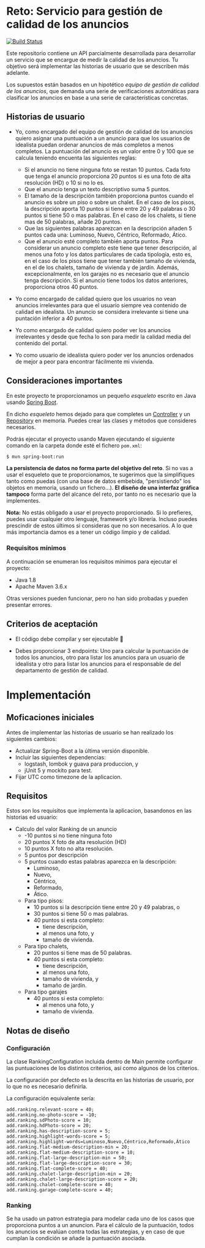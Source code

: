 # Reto: Servicio para gestión de calidad de los anuncios

[![Build Status](https://travis-ci.org/idealista/coding-test-ranking.svg?branch=master)](https://travis-ci.org/idealista/coding-test-ranking)

Este repositorio contiene un API parcialmente desarrollada para desarrollar un servicio que se encargue de medir la calidad de los anuncios. Tu objetivo será implementar las historias de usuario que se describen más adelante.

Los supuestos están basados en un hipotético *equipo de gestión de calidad de los anuncios*, que demanda una serie de verificaciones automáticas para clasificar los anuncios en base a una serie de características concretas.

## Historias de usuario

* Yo, como encargado del equipo de gestión de calidad de los anuncios quiero asignar una puntuación a un anuncio para que los usuarios de idealista puedan ordenar anuncios de más completos a menos completos. La puntuación del anuncio es un valor entre 0 y 100 que se calcula teniendo encuenta las siguientes reglas:
    * Si el anuncio no tiene ninguna foto se restan 10 puntos. Cada foto que tenga el anuncio proporciona 20 puntos si es una foto de alta resolución (HD) o 10 si no lo es.
    * Que el anuncio tenga un texto descriptivo suma 5 puntos.
    * El tamaño de la descripción también proporciona puntos cuando el anuncio es sobre un piso o sobre un chalet. En el caso de los pisos, la descripción aporta 10 puntos si tiene entre 20 y 49 palabras o 30 puntos si tiene 50 o mas palabras. En el caso de los chalets, si tiene mas de 50 palabras, añade 20 puntos.
    * Que las siguientes palabras aparezcan en la descripción añaden 5 puntos cada una: Luminoso, Nuevo, Céntrico, Reformado, Ático.
    * Que el anuncio esté completo también aporta puntos. Para considerar un anuncio completo este tiene que tener descripción, al menos una foto y los datos particulares de cada tipología, esto es, en el caso de los pisos tiene que tener también tamaño de vivienda, en el de los chalets, tamaño de vivienda y de jardín. Además, excepcionalmente, en los garajes no es necesario que el anuncio tenga descripción. Si el anuncio tiene todos los datos anteriores, proporciona otros 40 puntos.

* Yo como encargado de calidad quiero que los usuarios no vean anuncios irrelevantes para que el usuario siempre vea contenido de calidad en idealista. Un anuncio se considera irrelevante si tiene una puntación inferior a 40 puntos.

* Yo como encargado de calidad quiero poder ver los anuncios irrelevantes y desde que fecha lo son para medir la calidad media del contenido del portal.

* Yo como usuario de idealista quiero poder ver los anuncios ordenados de mejor a peor para encontrar fácilmente mi vivienda.

## Consideraciones importantes

En este proyecto te proporcionamos un pequeño *esqueleto* escrito en Java usando [Spring Boot](https://spring.io/projects/spring-boot).

En dicho *esqueleto* hemos dejado para que completes un [Controller](https://docs.spring.io/spring-framework/docs/current/javadoc-api/org/springframework/stereotype/Controller.html) y un [Repository](https://docs.spring.io/spring-framework/docs/current/javadoc-api/org/springframework/stereotype/Repository.html) en memoria. Puedes crear las clases y métodos que consideres necesarios.

Podrás ejecutar el proyecto usando Maven ejecutando el siguiente comando en la carpeta donde esté el fichero `pom.xml`:

```bash
$ mvn spring-boot:run
```

**La persistencia de datos no forma parte del objetivo del reto**. Si no vas a usar el esqueleto que te proporcionamos, te sugerimos que la simplifiques tanto como puedas (con una base de datos embebida, "persistiendo" los objetos en memoria, usando un fichero...). **El diseño de una interfaz gráfica tampoco** forma parte del alcance del reto, por tanto no es necesario que la implementes.

**Nota:** No estás obligado a usar el proyecto proporcionado. Si lo prefieres, puedes usar cualquier otro lenguaje, framework y/o librería. Incluso puedes prescindir de estos últimos si consideras que no son necesarios. A lo que más importancia damos es a tener un código limpio y de calidad.

### Requisitos mínimos

A continuación se enumeran los requisitos mínimos para ejecutar el proyecto:

* Java 1.8
* Apache Maven 3.6.x

Otras versiones pueden funcionar, pero no han sido probadas y pueden presentar errores.

## Criterios de aceptación

* El código debe compilar y ser ejecutable :dancer:

* Debes proporcionar 3 endpoints: Uno para calcular la puntuación de todos los anuncios, otro para listar los anuncios para un usuario de idealista y otro para listar los anuncios para el responsable de del departamento de gestión de calidad.

# Implementación

## Moficaciones iniciales
Antes de implementar las historias de usuario se han realizado los siguientes cambios:

* Actualizar Spring-Boot a la última versión disponible.
* Incluir las siguientes dependencias:
    * logstash, lombok y guava para produccion, y
    * jUnit 5 y mockito para test.
* Fijar UTC como timezone de la aplicacion.

## Requisitos
Estos son los requisitos que implementa la aplicacion, basandonos en las historias ed usuario:

* Calculo del valor Ranking de un anuncio
    * -10 puntos si no tiene ninguna foto
    * 20 puntos X foto de alta resolución (HD)
    * 10 puntos X foto no alta resolución.
    * 5 puntos por descripción
    * 5 puntos cuando estas palabras aparezca en la descripción:
        * Luminoso,
        * Nuevo,
        * Céntrico,
        * Reformado,
        * Ático.
    * Para tipo pisos:
        * 10 puntos si la descripción tiene entre 20 y 49 palabras, o
        * 30 puntos si tiene 50 o mas palabras.
        * 40 puntos si esta completo:
            * tiene descripción,
            * al menos una foto, y
            * tamaño de vivienda.
    * Para tipo chalets,
        * 20 puntos si tiene mas de 50 palabras.
        * 40 puntos si esta completo:
            * tiene descripción,
            * al menos una foto,
            * tamaño de vivienda, y
            * tamaño de jardín.
    * Para tipo garajes
        * 40 puntos si esta completo:
            * al menos una foto, y
            * tamaño de vivienda.

## Notas de diseño

### Configuración
La clase RankingConfiguration incluida dentro de Main permite configurar las puntuaciones de los distintos criterios, así como algunos de los criterios.

La configuración por defecto es la descrita en las historias de usuario, por lo que no es necesario definirla.

La configuración equivalente sería:

```
add.ranking.relevant-score = 40;
add.ranking.no-photo-score = -10;
add.ranking.sdPhoto-score = 10;
add.ranking.hdPhoto-score = 20;
add.ranking.has-description-score = 5;
add.ranking.highlight-words-score = 5;
add.ranking.highlight-words=Luminoso,Nuevo,Céntrico,Reformado,Ático
add.ranking.flat-medium-description-min = 20;
add.ranking.flat-medium-description-score = 10;
add.ranking.flat-large-description-min = 50;
add.ranking.flat-large-description-score = 30;
add.ranking.flat-complete-score = 40;
add.ranking.chalet-large-description-min = 20;
add.ranking.chalet-large-description-score = 20;
add.ranking.chalet-complete-score = 40;
add.ranking.garage-complete-score = 40;
```

### Ranking
Se ha usado un patron estrategia para modelar cada uno de los casos que proporciona puntos a un anuncion.
Para el cálculo de la puntuación, todos los anuncios se evalúan contra todas las estrategias, y en caso de que cumplan la condición se añade la puntuación asociada.